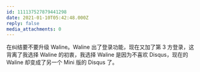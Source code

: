 ```yaml
---
id: 111137527879441298
date: 2021-01-10T05:42:48.000Z
reply: false
media_attachments: 0
---
```


在纠结要不要升级 Waline。Waline 出了登录功能，现在又加了第 3 方登录，这背离了我选择 Waline 的初衷，我选择 Waline 是因为不喜欢 Disqus，现在的 Waline 却变成了另一个 Mini 版的 Disqus 了。

